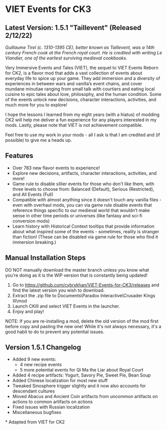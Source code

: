 # VIET Events for CK3

## Latest Version: 1.5.1 "Taillevent" (Released 2/12/22)

_Guillaume Tirel (c. 1310-1395 CE), better known as Taillevent, was a 14th century French cook at the French royal court. He is credited with writing Le Viandier, one of the earliest surviving medieval cookbooks._

Very Immersive Events and Tales (VIET), the sequel to VIET Events Reborn for CK2, is a flavor mod that adds a vast collection of events about everyday life to spice up your game. They add immersion and a diversity of experiences in between wars and vanilla’s event chains, and cover mundane minutiae ranging from small talk with courtiers and eating local cuisine to epic tales about love, philosophy, and the human condition. Some of the events unlock new decisions, character interactions, activities, and much more for you to explore!

I hope the lessons I learned from my eight years (with a hiatus) of modding CK2 will help me deliver a fun experience for any players interested in my mods. Lastly, please note that VIET is not achievement compatible.

Feel free to use my work in your mods - all I ask is that I am credited and (if possible) to give me a heads up.

## Features

- Over 783 new flavor events to experience!
- Explore new decisions, artifacts, character interactions, activities, and more!
- Game rule to disable sillier events for those who don't like them, with three levels to choose from: Balanced (Default), Serious (Restricted), and All Events (Full)
- Compatible with almost anything since it doesn't touch any vanilla files - even with overhaul mods, you can via game rule disable events that reference things specific to our medieval world that wouldn’t make sense in other time periods or universes (like fantasy and sci-fi conversion mods)
- Learn history with Historical Context tooltips that provide information about what inspired some of the events - sometimes, reality is stranger than fiction! (These can be disabled via game rule for those who find it immersion breaking.)


## Manual Installation Steps

DO NOT manually download the master branch unless you know what you're doing as it is the WIP version that is constantly being updated!

1. Go to https://github.com/cybrxkhan/VIET-Events-for-CK3/releases and find the latest version you wish to download.
2. Extract the .zip file to Documents\Paradox Interactive\Crusader Kings III\mod
3. Launch CKIII and select VIET Events in the launcher.
4. Enjoy and play!

NOTE: If you are re-installing a mod, delete the old version of the mod first before copy and pasting the new one! While it's not always necessary, it's a good habit to do to prevent any potential issues.

## Version 1.5.1 Changelog

- Added 9 new events:
    - 4 new recipe events
    - 5 more potential events for Qi Ma the Liar about Royal Court
- Added 4 recipe artifacts: Yogurt, Savory Pie, Sweet Pie, Bean Soup
- Added Chinese localization for most new stuff
- Tweaked Sinosphere trigger slightly and it now also accounts for descendant cultures
- Moved Abacus and Ancient Coin artifacts from uncommon artifacts on actions to common artifacts on actions
- Fixed issues with Russian localization
- Miscellaneous bugfixes

\* Adapted from VIET for CK2
